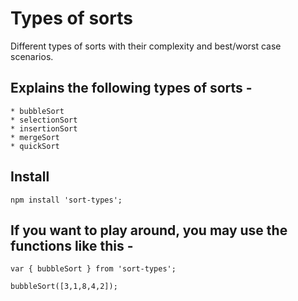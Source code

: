 # Types of sorts

Different types of sorts with their complexity and best/worst case scenarios.


## Explains the following types of sorts - 
    * bubbleSort
    * selectionSort
    * insertionSort
    * mergeSort
    * quickSort


## Install
```
npm install 'sort-types';
```

## If you want to play around, you may use the functions like this - 
```
var { bubbleSort } from 'sort-types';

bubbleSort([3,1,8,4,2]);
```

